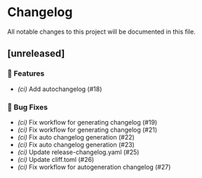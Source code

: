 # Changelog

All notable changes to this project will be documented in this file.

## [unreleased]

### 🚀 Features

- *(ci)* Add autochangelog (#18)

### 🐛 Bug Fixes

- *(ci)* Fix workflow for generating changelog (#19)
- *(ci)* Fix workflow for generating changelog (#21)
- *(ci)* Fix auto changelog generation (#22)
- *(ci)* Fix auto changelog generation (#23)
- *(ci)* Update release-changelog.yaml (#25)
- *(ci)* Update cliff.toml (#26)
- *(ci)* Fix workflow for autogeneration changelog (#27)

<!-- generated by git-cliff -->
